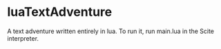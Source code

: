 # luaTextAdventure
A text adventure written entirely in lua.
To run it, run main.lua in the Scite interpreter. 
